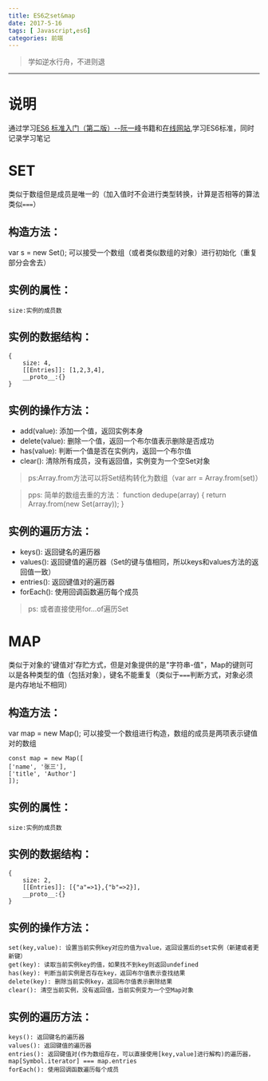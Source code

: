 ```yaml
---
title: ES6之set&map
date: 2017-5-16
tags: [ Javascript,es6]
categories: 前端
---
```

> 学如逆水行舟，不进则退

***
# 说明
通过学习[ES6 标准入门（第二版）--阮一峰](es6.ruanyifeng.com)书籍和[在线网站](es6.ruanyifeng.com),学习ES6标准，同时记录学习笔记

# SET
类似于数组但是成员是唯一的（加入值时不会进行类型转换，计算是否相等的算法类似`===`）

## 构造方法：
var s = new Set();
可以接受一个数组（或者类似数组的对象）进行初始化（重复部分会舍去）

## 实例的属性：
	size:实例的成员数

## 实例的数据结构：
```
{
	size: 4,
	[[Entries]]: [1,2,3,4],
	__proto__:{}
}
```

## 实例的操作方法：

- add(value): 添加一个值，返回实例本身
- delete(value): 删除一个值，返回一个布尔值表示删除是否成功
- has(value): 判断一个值是否在实例内，返回一个布尔值
- clear(): 清除所有成员，没有返回值，实例变为一个空Set对象

> ps:Array.from方法可以将Set结构转化为数组（var arr = Array.from(set)）

> pps: 简单的数组去重的方法：
function dedupe(array) {
    return Array.from(new Set(array));
}
	
## 实例的遍历方法：

- keys(): 返回键名的遍历器
- values(): 返回键值的遍历器（Set的键与值相同，所以keys和values方法的返回值一致）
- entries(): 返回键值对的遍历器
- forEach(): 使用回调函数遍历每个成员

> ps: 或者直接使用for...of遍历Set

# MAP
  类似于对象的'键值对'存贮方式，但是对象提供的是"字符串-值"，Map的键则可以是各种类型的值（包括对象），键名不能重复（类似于`===`判断方式，对象必须是内存地址不相同）

## 构造方法：
  var map = new Map();
	可以接受一个数组进行构造，数组的成员是两项表示键值对的数组
  ```
  const map = new Map([
  ['name', '张三'],
  ['title', 'Author']
]);
  ```

## 实例的属性：
	size:实例的成员数

## 实例的数据结构：
```
{
	size: 2,
	[[Entries]]: [{"a"=>1},{"b"=>2}],
	__proto__:{}
}
```

## 实例的操作方法：
	set(key,value): 设置当前实例key对应的值为value，返回设置后的set实例（新建或者更新键）
	get(key): 读取当前实例key的值，如果找不到key则返回undefined
	has(key): 判断当前实例是否存在key，返回布尔值表示查找结果
	delete(key): 删除当前实例key，返回布尔值表示删除结果
	clear(): 清空当前实例，没有返回值，当前实例变为一个空Map对象
	
## 实例的遍历方法：
	keys(): 返回键名的遍历器
	values(): 返回键值的遍历器
	entries(): 返回键值对(作为数组存在，可以直接使用[key,value]进行解构)的遍历器，map[Symbol.iterator] === map.entries
	forEach(): 使用回调函数遍历每个成员